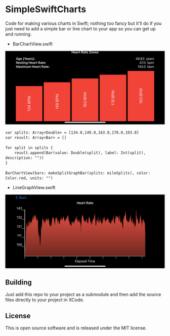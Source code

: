 # SimpleSwiftCharts
Code for making various charts in Swift; nothing too fancy but it'll do if you just need to add a simple bar or line chart to your app so you can get up and running.

* BarChartView.swift
<p align="center">
<img src="https://github.com/msimms/SimpleSwiftCharts/blob/main/images/bar_chart.jpg?raw=true" alt="Line Graph" width=512/>
</p>

    var splits: Array<Double> = [134.0,149.0,163.0,178.0,193.0]
  	var result: Array<Bar> = []

  	for split in splits {
  		result.append(Bar(value: Double(split), label: Int(split), description: ""))
  	}

    BarChartView(bars: makeSplitGraphBar(splits: mileSplits), color: Color.red, units: "")

* LineGraphView.swift
<p align="center">
<img src="https://github.com/msimms/SimpleSwiftCharts/blob/main/images/line_graph.png?raw=true" alt="Line Graph" width=512/>
</p>

## Building
Just add this repo to your project as a submodule and then add the source files directly to your project in XCode.

## License
This is open source software and is released under the MIT license.
